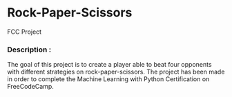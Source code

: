 # Rock-Paper-Scissors
 FCC Project

### Description : 
The goal of this project is to create a player able to beat four opponents with different strategies on rock-paper-scissors. The project has been made in order to complete the Machine Learning with Python Certification on FreeCodeCamp.
